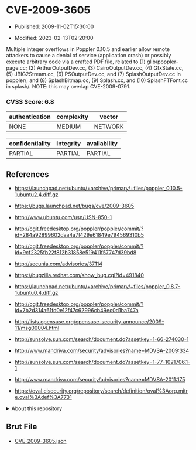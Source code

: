 # CVE-2009-3605

- Published: 2009-11-02T15:30:00

- Modified: 2023-02-13T02:20:00

Multiple integer overflows in Poppler 0.10.5 and earlier allow remote attackers to cause a denial of service (application crash) or possibly execute arbitrary code via a crafted PDF file, related to (1) glib/poppler-page.cc; (2) ArthurOutputDev.cc, (3) CairoOutputDev.cc, (4) GfxState.cc, (5) JBIG2Stream.cc, (6) PSOutputDev.cc, and (7) SplashOutputDev.cc in poppler/; and (8) SplashBitmap.cc, (9) Splash.cc, and (10) SplashFTFont.cc in splash/. NOTE: this may overlap CVE-2009-0791.

### CVSS Score: **6.8**

| authentication | complexity | vector |
| --- | --- | --- |
| NONE | MEDIUM | NETWORK |

| confidentiality | integrity | availability |
| --- | --- | --- |
| PARTIAL | PARTIAL | PARTIAL |

## References

* https://launchpad.net/ubuntu/+archive/primary/+files/poppler_0.10.5-1ubuntu2.4.diff.gz

* https://bugs.launchpad.net/bugs/cve/2009-3605

* http://www.ubuntu.com/usn/USN-850-1

* http://cgit.freedesktop.org/poppler/poppler/commit/?id=284a92899602daa4a7f429e61849e794569310b5

* http://cgit.freedesktop.org/poppler/poppler/commit/?id=9cf2325fb22f812b31858e519411f57747d39bd8

* http://secunia.com/advisories/37114

* https://bugzilla.redhat.com/show_bug.cgi?id=491840

* https://launchpad.net/ubuntu/+archive/primary/+files/poppler_0.8.7-1ubuntu0.4.diff.gz

* http://cgit.freedesktop.org/poppler/poppler/commit/?id=7b2d314a61fd0e12f47c62996cb49ec0d1ba747a

* http://lists.opensuse.org/opensuse-security-announce/2009-11/msg00004.html

* http://sunsolve.sun.com/search/document.do?assetkey=1-66-274030-1

* http://www.mandriva.com/security/advisories?name=MDVSA-2009:334

* http://sunsolve.sun.com/search/document.do?assetkey=1-77-1021706.1-1

* http://www.mandriva.com/security/advisories?name=MDVSA-2011:175

* https://oval.cisecurity.org/repository/search/definition/oval%3Aorg.mitre.oval%3Adef%3A7731

<details>
<summary>About this repository</summary> 

  This repository is part of the project [Live Hack CVE](https://github.com/Live-Hack-CVE). Main website can be found [www.live-hack.org](https://www.live-hack.org) 
  
  Made by [Sn0wAlice](https://github.com/Sn0wAlice) for the people that care about security and need to have a feed of the latest CVEs. Hope you enjoy it, don't forget to star the repo and follow me on [Twitter](https://twitter.com/Sn0wAlice) and [Github](https://github.com/Sn0wAlice). And that is my [personnal website](https://www.alice-snow.me/)

  - [Home Page](https://github.com/Live-Hack-CVE)
  - [Framework](https://github.com/Live-Hack-CVE/cve-framework)
  - [CVE database](https://github.com/Live-Hack-CVE/full_database)
  - [Changelog](https://github.com/Live-Hack-CVE/Changelog)
</details>

## Brut File

* [CVE-2009-3605.json](https://raw.githubusercontent.com/Live-Hack-CVE/full_database/main/cves/2009/CVE-2009-3605.json)

